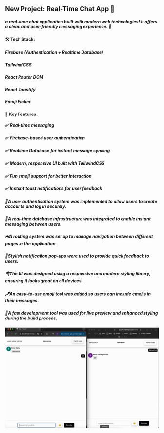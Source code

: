<h2>New Project: Real-Time Chat App 💬</h2>

<h5>a real-time chat application built with modern web technologies! It offers a clean and user-friendly messaging experience. 🚀</h5>

<h4>🛠️ Tech Stack:</h4>

<h5>Firebase (Authentication + Realtime Database)</h5>

<h5>TailwindCSS</h5>

<h5>React Router DOM</h5>

<h5>React Toastify</h5>

<h5>Emoji Picker</h5>

<h4>📌 Key Features:</h4>

<h5>✅ Real-time messaging</h5>

<h5>✅ Firebase-based user authentication</h5>

<h5>✅ Realtime Database for instant message syncing</h5>

<h5>✅ Modern, responsive UI built with TailwindCSS</h5>

<h5>✅ Fun emoji support for better interaction</h5>

<h5>✅ Instant toast notifications for user feedback</h5>

<h5>🧬A user authentication system was implemented to allow users to create accounts and log in securely.</h5>

<h5>💌A real-time database infrastructure was integrated to enable instant messaging between users.</h5>

<h5>⏭️A routing system was set up to manage navigation between different pages in the application.</h5>

<h5>💟Stylish notification pop-ups were used to provide quick feedback to users.</h5>

<h5>🪂The UI was designed using a responsive and modern styling library, ensuring it looks great on all devices.</h5>

<h5>🪁An easy-to-use emoji tool was added so users can include emojis in their messages.</h5>

<h5>💫A fast development tool was used for live preview and enhanced styling during the build process.</h5>

![](screen.gif)
